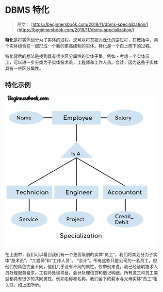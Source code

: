 # DBMS 特化

> 原文： [https://beginnersbook.com/2018/11/dbms-specialization/](https://beginnersbook.com/2018/11/dbms-specialization/)

**特化**是将实体划分为子实体的过程。您可以将其视为[泛化](https://beginnersbook.com/2018/11/dbms-generalization/)的逆过程，在概括中，两个实体组合在一起形成一个新的更高级别的实体。特化是一个自上而下的过程。

特化背后的想法是找到具有很少区分属性的实体子集。例如 - 考虑一个实体员工，可以进一步分类为子实体技术员，工程师和工作人员。会计，因为这些子实体具有一些区分属性。

## 特化示例

![DBMS Specialization example](img/aca49475bb2aa08ff8304967485ca0d3.jpg)

在上图中，我们可以看到我们有一个更高级别的实体“员工”，我们将其划分为子实体“技术员”，“工程师”和“工作人员”。 “会计”。所有这些只是公司的一名员工，但他们的角色完全不同，他们几乎没有不同的属性。仅举例来说，我已经证明技术人员处理服务请求，工程师处理项目，会计处理信贷和借记明细。所有这三种员工类型都具有很少的共同属性，例如名称和名称。我们留下的薪水与父母实体“员工”相关联，如上图所示。